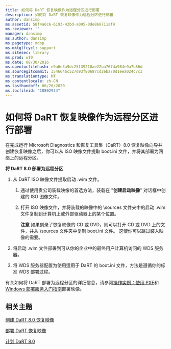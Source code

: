 ```yaml
---
title: 如何将 DaRT 恢复映像作为远程分区进行部署
description: 如何将 DaRT 恢复映像作为远程分区进行部署
author: dansimp
ms.assetid: 58f4a6c6-6193-42bd-a095-0de868711af9
ms.reviewer: ''
manager: dansimp
ms.author: dansimp
ms.pagetype: mdop
ms.mktglfcycl: support
ms.sitesec: library
ms.prod: w10
ms.date: 08/30/2016
ms.openlocfilehash: e9a6e3a9dc25139210ae22ba767da984e9a7b86d
ms.sourcegitcommit: 354664bc527d93f80687cd2eba70d1eea024c7c3
ms.translationtype: MT
ms.contentlocale: zh-CN
ms.lasthandoff: 06/26/2020
ms.locfileid: "10802934"
---
```

# 如何将 DaRT 恢复映像作为远程分区进行部署


在完成运行 Microsoft Diagnostics 和恢复工具集（DaRT）8.0 恢复映像向导并创建恢复映像之后，你可以从 ISO 映像文件提取 boot.ini 文件，并将其部署为网络上的远程分区。

**将 DaRT 8.0 部署为远程分区**

1.  从 DaRT ISO 映像文件提取启动 .wim 文件。

    1.  通过使用贵公司装载映像的首选方法，装载在 "**创建启动映像**" 对话框中创建的 ISO 图像文件。

    2.  打开 ISO 映像文件，并将装载的映像中的 \\sources 文件夹中的启动 .wim 文件复制到计算机上或外部驱动器上的某个位置。

        **注意** 如果刻录了恢复映像的 CD 或 DVD，则可以打开 CD 或 DVD 上的文件，并从 \\sources 文件夹中复制 boot.ini 文件。 这使你可以跳过装入映像的需要。

         

2.  将启动 .wim 文件部署到可从你的企业中的最终用户计算机访问的 WDS 服务器。

3.  将 WDS 服务器配置为使用适用于 DaRT 的 boot.ini 文件，方法是遵循你的标准 WDS 部署过程。

有关如何将 DaRT 部署为远程分区的详细信息，请参阅[操作实例：使用 PXE](https://go.microsoft.com/fwlink/?LinkId=212108)和[Windows 部署服务入门指南](https://go.microsoft.com/fwlink/?LinkId=212106)部署映像。

## 相关主题


[创建 DaRT 8.0 恢复映像](creating-the-dart-80-recovery-image-dart-8.md)

[部署 DaRT 恢复映像](deploying-the-dart-recovery-image-dart-8.md)

[计划 DaRT 8.0](planning-for-dart-80-dart-8.md)

 

 





